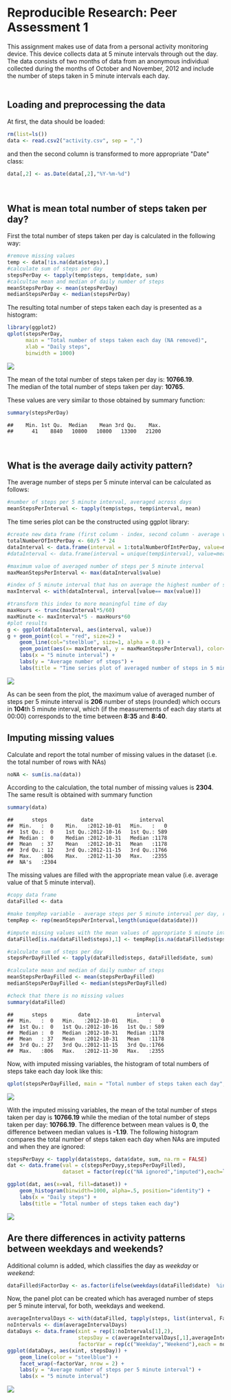 # Reproducible Research: Peer Assessment 1


This assignment makes use of data from a personal activity monitoring device.
This device collects data at 5 minute intervals through out the day.
The data consists of two months of data from an anonymous individual collected
during the months of October and November, 2012 and include the number of steps
taken in 5 minute intervals each day.
<br><br>

## Loading and preprocessing the data
At first, the data should be loaded:

```r
rm(list=ls())
data <- read.csv2("activity.csv", sep = ",")
```
and then the second column is transformed to more appropriate "Date" class:

```r
data[,2] <- as.Date(data[,2],"%Y-%m-%d")
```
<br>


## What is mean total number of steps taken per day?
First the total number of steps taken per day is calculated in the following way:

```r
#remove missing values
temp <- data[!is.na(data$steps),]
#calculate sum of steps per day
stepsPerDay <- tapply(temp$steps, temp$date, sum)
#calcultae mean and median of daily number of steps
meanStepsPerDay <- mean(stepsPerDay)
medianStepsPerDay <- median(stepsPerDay)
```

The resulting total number of steps taken each day is presented as a histogram:

```r
library(ggplot2)
qplot(stepsPerDay,
      main = "Total number of steps taken each day (NA removed)",
      xlab = "Daily steps",
      binwidth = 1000)
```

![](PA1_template_files/figure-html/stepsPerDayHistogram-1.png) 

The mean of the total number of steps taken per day is: **10766.19**.  
The median of the total number of steps taken per day: **10765**.


These values are very similar to those obtained by summary function:

```r
summary(stepsPerDay)
```

```
##    Min. 1st Qu.  Median    Mean 3rd Qu.    Max. 
##      41    8840   10800   10800   13300   21200
```
<br>


## What is the average daily activity pattern?
The average number of steps per 5 minute interval can be calculated as follows:

```r
#number of steps per 5 minute interval, averaged across days
meanStepsPerInterval <- tapply(temp$steps, temp$interval, mean)
```

The time series plot can be the constructed using ggplot library:

```r
#create new data frame (first column - index, second column - average value)
totalNumberOfIntPerDay <- 60/5 * 24
dataInterval <- data.frame(interval = 1:totalNumberOfIntPerDay, value=meanStepsPerInterval)
#dataInterval <- data.frame(interval = unique(temp$interval), value=meanStepsPerInterval)

#maximum value of averaged number of steps per 5 minute interval
maxMeanStepsPerInterval <- max(dataInterval$value)

#index of 5 minute interval that has on average the highest number of steps
maxInterval <- with(dataInterval, interval[value== max(value)])

#transform this index to more meaningful time of day
maxHours <- trunc(maxInterval*5/60)
maxMinute <- maxInterval*5 - maxHours*60
#plot results
g <- ggplot(dataInterval, aes(interval, value))
g + geom_point(col = "red", size=2) + 
    geom_line(col="steelblue", size=1, alpha = 0.8) +
    geom_point(aes(x= maxInterval, y = maxMeanStepsPerInterval), color="red", size = 4, alpha = 0.9) +
    labs(x = "5 minute interval") +
    labs(y = "Average number of steps") +
    labs(title = "Time series plot of averaged number of steps in 5 minute interval")
```

![](PA1_template_files/figure-html/averageDailyPlot-1.png) 

As can be seen from the plot, the maximum value of averaged number of steps per 5 minute interval is **206** number of steps (rounded) which occurs in **104**th 5 minute interval, which (if the measurements of each day starts at 00:00) corresponds to the time between **8:35** and **8:40**.
<br>


## Imputing missing values
Calculate and report the total number of missing values in the dataset (i.e. the total number of rows with NAs)

```r
noNA <- sum(is.na(data))
```
According to the calculation, the total number of missing values is **2304**. The same result is obtained with summary function

```r
summary(data)
```

```
##      steps           date               interval   
##  Min.   :  0    Min.   :2012-10-01   Min.   :   0  
##  1st Qu.:  0    1st Qu.:2012-10-16   1st Qu.: 589  
##  Median :  0    Median :2012-10-31   Median :1178  
##  Mean   : 37    Mean   :2012-10-31   Mean   :1178  
##  3rd Qu.: 12    3rd Qu.:2012-11-15   3rd Qu.:1766  
##  Max.   :806    Max.   :2012-11-30   Max.   :2355  
##  NA's   :2304
```
The missing values are filled with the appropriate mean value (i.e. average value of that 5 minute interval). 

```r
#copy data frame
dataFilled <- data

#make tempRep variable - average steps per 5 minute interval per day, repeat it for number of days in dataset
tempRep <- rep(meanStepsPerInterval,length(unique(data$date)))

#impute missing values with the mean values of appropriate 5 minute interval
dataFilled[is.na(dataFilled$steps),1] <- tempRep[is.na(dataFilled$steps)]

#calculate sum of steps per day
stepsPerDayFilled <- tapply(dataFilled$steps, dataFilled$date, sum)

#calculate mean and median of daily number of steps
meanStepsPerDayFilled <- mean(stepsPerDayFilled)
medianStepsPerDayFilled <- median(stepsPerDayFilled)

#check that there is no missing values
summary(dataFilled)
```

```
##      steps          date               interval   
##  Min.   :  0   Min.   :2012-10-01   Min.   :   0  
##  1st Qu.:  0   1st Qu.:2012-10-16   1st Qu.: 589  
##  Median :  0   Median :2012-10-31   Median :1178  
##  Mean   : 37   Mean   :2012-10-31   Mean   :1178  
##  3rd Qu.: 27   3rd Qu.:2012-11-15   3rd Qu.:1766  
##  Max.   :806   Max.   :2012-11-30   Max.   :2355
```
Now, with imputed missing variables, the histogram of total numbers of steps take each day look like this:

```r
qplot(stepsPerDayFilled, main = "Total number of steps taken each day", xlab = "Daily steps", binwidth = 1000)
```

![](PA1_template_files/figure-html/stepsPerDayHistogramFilled-1.png) 

With the imputed missing variables, the mean of the total number of steps taken per day is **10766.19** while the median of the total number of steps taken per day: **10766.19**. The difference between mean values is **0**, the difference between median values is **-1.19**. The following histogram compares the total number of steps taken each day when NAs are imputed and when they are ignored:

```r
stepsPerDayy <- tapply(data$steps, data$date, sum, na.rm = FALSE)
dat <- data.frame(val = c(stepsPerDayy,stepsPerDayFilled),
                  dataset = factor(rep(c("NA ignored","imputed"),each=length(stepsPerDayy))))

ggplot(dat, aes(x=val, fill=dataset)) +
    geom_histogram(binwidth=1000, alpha=.5, position="identity") +
    labs(x = "Daily steps") +
    labs(title = "Total number of steps taken each day")
```

![](PA1_template_files/figure-html/stepsPerDayHistogramCompare-1.png) 
<br>


## Are there differences in activity patterns between weekdays and weekends?
Additional column is added, which classifies the day as *weekday* or *weekend*:

```r
dataFilled$FactorDay <- as.factor(ifelse(weekdays(dataFilled$date)  %in% c("subota","nedjelja"), "Weekend", "Weekday"))
```
Now, the panel plot can be created which has averaged number of steps per 5 minute interval, for both, weekdays and weekend.

```r
averageIntervalDays <- with(dataFilled, tapply(steps, list(interval, FactorDay), mean))
noIntervals <- dim(averageIntervalDays)
dataDays <- data.frame(xint = rep(1:noIntervals[1],2), 
                       stepsDay = c(averageIntervalDays[,1],averageIntervalDays[,2]),
                       factorVar = rep(c("Weekday","Weekend"),each = noIntervals[1]))
ggplot(dataDays, aes(xint, stepsDay)) +
    geom_line(color = "steelblue") +
    facet_wrap(~factorVar, nrow = 2) +
    labs(y = "Average number of steps per 5 minute interval") +
    labs(x = "5 minute interval")
```

![](PA1_template_files/figure-html/makePanelPlot-1.png) 



<br>
